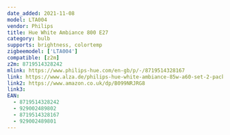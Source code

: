 ```yaml
---
date_added: 2021-11-08
model: LTA004
vendor: Philips
title: Hue White Ambiance 800 E27  
category: bulb
supports: brightness, colortemp
zigbeemodel: ['LTA004']
compatible: [z2m]
z2m: 8719514328242
mlink: https://www.philips-hue.com/en-gb/p/-/8719514328167
link: https://www.alza.de/philips-hue-white-ambiance-85w-a60-set-2-pack-d5095977.htm
link2: https://www.amazon.co.uk/dp/B099NRJRG8
link3: 
EAN:
  - 8719514328242
  - 929002489802
  - 8719514328167
  - 929002489801
---
```

